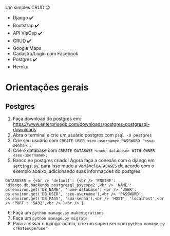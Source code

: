 Um simples CRUD :blush:

* Django :heavy_check_mark:
* Bootstrap :heavy_check_mark:
* API ViaCep :heavy_check_mark:
* CRUD :heavy_check_mark:
* Google Maps
* Cadastro/Login com Facebook
* Postgres :heavy_check_mark:
* Heroku

# Orientações gerais

## Postgres

1. Faça download do postgres em: https://www.enterprisedb.com/downloads/postgres-postgresql-downloads
2. Abra o terminal e crie um usuário postgres com `psql -U postgres`
3. Crie seu usuário com `CREATE USER <seu-username> PASSWORD '<sua-senha>';`
4. Crie o database com `CREATE DATABASE <nome-database> WITH OWNER <seu-username>;`
5. Banco no postgres criado! Agora faça a conexão com o django em `settings.py`, para isso mude a variável `DATABASES` de acordo com o exemplo abaixo, adicionando suas informações do postgres.

`DATABASES = {<br />
    'default': {<br />
        'ENGINE': 'django.db.backends.postgresql_psycopg2',<br />
        'NAME': os.environ.get('DB_NAME', 'nome-database'),<br />
        'USER': os.environ.get('DB_USER', 'seu-username'),<br />
        'PASSWORD': os.environ.get('DB_PASS', 'sua-senha'),<br />
        'HOST': 'localhost',<br />
        'PORT': '5432',<br />
    }<br />
}`<br />

6. Faça um `python manage.py makemigrations`
7. Faça um `python manage.py migrate`
8. Para acessar o django-admin, crie um superuser com `python manage.py createsuperuser`

